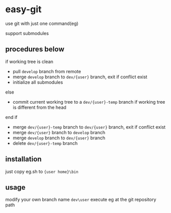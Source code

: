 # easy-git
use git with just one command(eg)

support submodules

## procedures below

if working tree is clean
* pull `develop` branch from remote
* merge `develop` branch to `dev/{user}` branch, exit if conflict exist
* initialize all submodules

else
* commit current working tree to a `dev/{user}-temp` branch if working tree is different from the head

end if

* merge `dev/{user}-temp` branch to `dev/{user}` branch, exit if conflict exist
* merge `dev/{user}` branch to `develop` branch
* merge `develop` branch to `dev/{user}` branch
* delete `dev/{user}-temp` branch

## installation
just copy eg.sh to `{user home}\bin`

## usage
modify your own branch name `dev\user`
execute eg at the git repository path